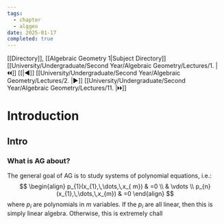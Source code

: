 ```yaml
---
tags:
  - chapter
  - alggeo
date: 2025-01-17
completed: true
---
```

[[Directory]], [[Algebraic Geometry 1|Subject Directory]]
[[University/Undergraduate/Second Year/Algebraic Geometry/Lectures/1. |🞀🞀]] [[|◀]] [[University/Undergraduate/Second Year/Algebraic Geometry/Lectures/2. |▶]] [[University/Undergraduate/Second Year/Algebraic Geometry/Lectures/11. |🞂🞂]]
# Introduction
## Intro
### What is AG about?
The general goal of AG is to study systems of polynomial equations, i.e.:
$$
\begin{align}
p_{1}(x_{1},\,\dots,\,x_{ m}) & =0 \\
 & \vdots  \\
p_{n}(x_{1},\,\dots,\,x_{m}) & =0
\end{align}
$$
where ${} p_{ i} {}$ are polynomials in $m$ variables. If the ${} p_{i}$ are all linear, then this is simply linear algebra. Otherwise, this is extremely chall